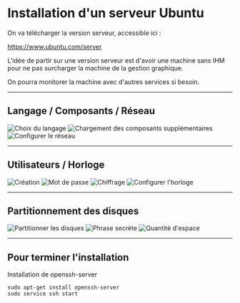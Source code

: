 # Installation d'un serveur Ubuntu

On va télécharger la version serveur, accessible ici :

https://www.ubuntu.com/server

L'idée de partir sur une version serveur est d'avoir une machine sans IHM pour ne pas surcharger la machine de la gestion graphique.

On pourra monitorer la machine avec d'autres services si besoin.

-----------

## Langage / Composants / Réseau

![Choix du langage](./1-install-ubuntu-server/1.png)
![Chargement des composants supplémentaires](./1-install-ubuntu-server/2.png)
![Configurer le réseau](./1-install-ubuntu-server/3.png)

-----------

## Utilisateurs / Horloge

![Création](./1-install-ubuntu-server/4.png)
![Mot de passe](./1-install-ubuntu-server/5.png)
![Chiffrage](./1-install-ubuntu-server/6.png)
![Configurer l'horloge](./1-install-ubuntu-server/7.png)

-----------

## Partitionnement des disques

![Partitionner les disques](./1-install-ubuntu-server/8.png)
![Phrase secrète](./1-install-ubuntu-server/9.png)
![Quantité d'espace](./1-install-ubuntu-server/10.png)

-----------

## Pour terminer l'installation

Installation de openssh-server

    sudo apt-get install openssh-server
    sudo service ssh start